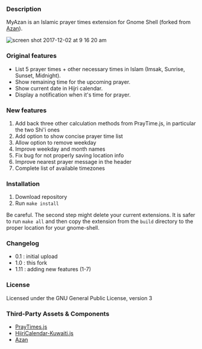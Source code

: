 ### Description

MyAzan is an Islamic prayer times extension for Gnome Shell (forked from [Azan](https://github.com/fahrinh/azan-gnome-shell-extension)).

![screen shot 2017-12-02 at 9 16 20 am](https://user-images.githubusercontent.com/55460/33510682-88954874-d741-11e7-99f7-c063aca0ff4c.png)

### Original features

- List 5 prayer times + other necessary times in Islam (Imsak, Sunrise, Sunset, Midnight).
- Show remaining time for the upcoming prayer.
- Show current date in Hijri calendar.
- Display a notification when it's time for prayer.

### New features

1. Add back three other calculation methods from PrayTime.js, in particular the two Shi'i ones
2. Add option to show concise prayer time list
3. Allow option to remove weekday
4. Improve weekday and month names
5. Fix bug for not properly saving location info
6. Improve nearest prayer message in the header
7. Complete list of available timezones

### Installation

1. Download repository
2. Run `make install`

Be careful.  The second step might delete your current extensions.  It is safer to run `make all` and then copy the extension from the `build` directory to the proper location for your gnome-shell.


### Changelog

- 0.1 : initial upload
- 1.0 : this fork
- 1.11 : adding new features (1-7)

### License

Licensed under the GNU General Public License, version 3

### Third-Party Assets & Components

- [PrayTimes.js](http://praytimes.org/manual/)
- [HijriCalendar-Kuwaiti.js](http://www.al-habib.info/islamic-calendar/hijricalendar-kuwaiti.js)
- [Azan](https://github.com/fahrinh/azan-gnome-shell-extension)
